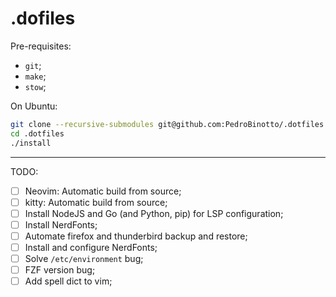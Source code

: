 # .dofiles

Pre-requisites:
- `git`;
- `make`;
- `stow`;

On Ubuntu:

```bash
git clone --recursive-submodules git@github.com:PedroBinotto/.dotfiles.git
cd .dotfiles
./install
```

---

TODO:
- [ ] Neovim: Automatic build from source;
- [ ] kitty: Automatic build from source;
- [ ] Install NodeJS and Go (and Python, pip) for LSP configuration;
- [ ] Install NerdFonts;
- [ ] Automate firefox and thunderbird backup and restore;
- [ ] Install and configure NerdFonts;
- [ ] Solve `/etc/environment` bug;
- [ ] FZF version bug;
- [ ] Add spell dict to vim;
